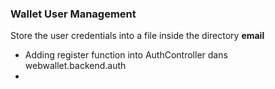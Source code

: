 ### Wallet User Management

Store the user credentials into a file inside the directory **email**

* Adding register function into AuthController dans webwallet.backend.auth
* 